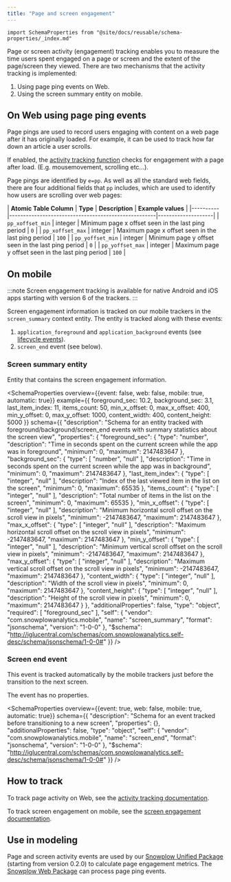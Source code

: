 ```yaml
---
title: "Page and screen engagement"
---
```


```mdx-code-block
import SchemaProperties from "@site/docs/reusable/schema-properties/_index.md"
```

Page or screen activity (engagement) tracking enables you to measure the time users spent engaged on a page or screen and the extent of the page/screen they viewed.
There are two mechanisms that the activity tracking is implemented:

1. Using page ping events on Web.
2. Using the screen summary entity on mobile.

## On Web using page ping events

Page pings are used to record users engaging with content on a web page after it has originally loaded. For example, it can be used to track how far down an article a user scrolls.

If enabled, the [activity tracking function](/docs/sources/trackers/web-trackers/tracking-events/activity-page-pings/index.md) checks for engagement with a page after load. (E.g. mousemovement, scrolling etc...).

Page pings are identified by `e=pp`. As well as all the standard web fields, there are four additional fields that `pp` includes, which are used to identify how users are scrolling over web pages:

| **Atomic Table Column**      | **Type** | **Description**                                     | **Example values** |
|----------|-----------------------------------------------------|--------------------|
| `pp_xoffset_min` | integer  | Minimum page x offset seen in the last ping period  | `0`                |
| `pp_xoffset_max` | integer  | Maximum page x offset seen in the last ping period  | `100`              |
| `pp_yoffset_min` | integer  | Minimum page y offset seen in the last ping period  | `0`                |
| `pp_yoffset_max` | integer  | Maximum page y offset seen in the last ping period  | `100`              |

## On mobile

:::note
Screen engagement tracking is available for native Android and iOS apps starting with version 6 of the trackers.
:::

Screen engagement information is tracked on our mobile trackers in the `screen_summary` context entity.
The entity is tracked along with these events:

1. `application_foreground` and `application_background` events (see [lifecycle events](/docs/events/ootb-data/mobile-lifecycle-events/index.md)).
2. `screen_end` event (see below).

### Screen summary entity

Entity that contains the screen engagement information.

<SchemaProperties
  overview={{event: false, web: false, mobile: true, automatic: true}}
  example={{ foreground_sec: 10.2, background_sec: 3.1, last_item_index: 11, items_count: 50, min_x_offset: 0, max_x_offset: 400, min_y_offset: 0, max_y_offset: 1000, content_width: 400, content_height: 5000 }}
  schema={{ "description": "Schema for an entity tracked with foreground/background/screen_end events with summary statistics about the screen view", "properties": { "foreground_sec": { "type": "number", "description": "Time in seconds spent on the current screen while the app was in foreground", "minimum": 0, "maximum": 2147483647 }, "background_sec": { "type": [ "number", "null" ], "description": "Time in seconds spent on the current screen while the app was in background", "minimum": 0, "maximum": 2147483647 }, "last_item_index": { "type": [ "integer", "null" ], "description": "Index of the last viewed item in the list on the screen", "minimum": 0, "maximum": 65535 }, "items_count": { "type": [ "integer", "null" ], "description": "Total number of items in the list on the screen", "minimum": 0, "maximum": 65535 }, "min_x_offset": { "type": [ "integer", "null" ], "description": "Minimum horizontal scroll offset on the scroll view in pixels", "minimum": -2147483647, "maximum": 2147483647 }, "max_x_offset": { "type": [ "integer", "null" ], "description": "Maximum horizontal scroll offset on the scroll view in pixels", "minimum": -2147483647, "maximum": 2147483647 }, "min_y_offset": { "type": [ "integer", "null" ], "description": "Minimum vertical scroll offset on the scroll view in pixels", "minimum": -2147483647, "maximum": 2147483647 }, "max_y_offset": { "type": [ "integer", "null" ], "description": "Maximum vertical scroll offset on the scroll view in pixels", "minimum": -2147483647, "maximum": 2147483647 }, "content_width": { "type": [ "integer", "null" ], "description": "Width of the scroll view in pixels", "minimum": 0, "maximum": 2147483647 }, "content_height": { "type": [ "integer", "null" ], "description": "Height of the scroll view in pixels", "minimum": 0, "maximum": 2147483647 } }, "additionalProperties": false, "type": "object", "required": [ "foreground_sec" ], "self": { "vendor": "com.snowplowanalytics.mobile", "name": "screen_summary", "format": "jsonschema", "version": "1-0-0" }, "$schema": "http://iglucentral.com/schemas/com.snowplowanalytics.self-desc/schema/jsonschema/1-0-0#" }} />

### Screen end event

This event is tracked automatically by the mobile trackers just before the transition to the next screen.

The event has no properties.

<SchemaProperties
  overview={{event: true, web: false, mobile: true, automatic: true}}
  schema={{ "description": "Schema for an event tracked before transitioning to a new screen", "properties": {}, "additionalProperties": false, "type": "object", "self": { "vendor": "com.snowplowanalytics.mobile", "name": "screen_end", "format": "jsonschema", "version": "1-0-0" }, "$schema": "http://iglucentral.com/schemas/com.snowplowanalytics.self-desc/schema/jsonschema/1-0-0#" }} />

## How to track

To track page activity on Web, see the [activity tracking documentation](/docs/sources/trackers/web-trackers/tracking-events/activity-page-pings/index.md).

To track screen engagement on mobile, see the [screen engagement documentation](/docs/sources/trackers/mobile-trackers/tracking-events/screen-tracking/index.md#screen-engagemement-tracking).

## Use in modeling

Page and screen activity events are used by our [Snowplow Unified Package](/docs/modeling-your-data/modeling-your-data-with-dbt/dbt-models/dbt-unified-data-model/index.md) (starting from version 0.2.0) to calculate page engagement metrics.
The [Snowplow Web Package](/docs/modeling-your-data/modeling-your-data-with-dbt/dbt-models/legacy/dbt-web-data-model/index.md) can process page ping events.
